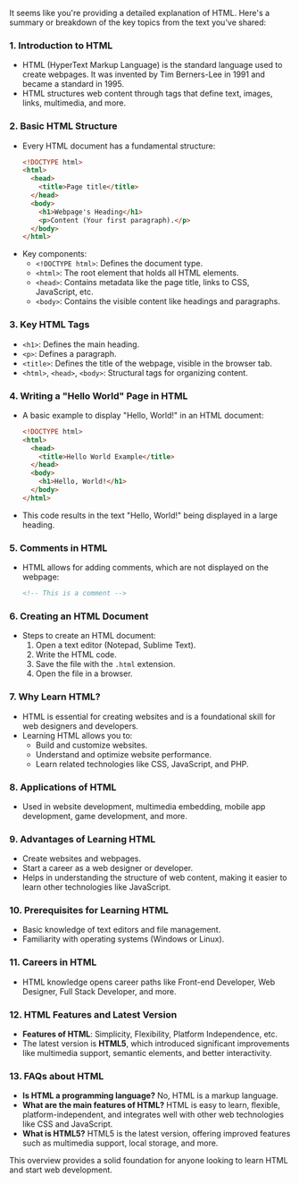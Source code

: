 It seems like you're providing a detailed explanation of HTML. Here's a summary or breakdown of the key topics from the text you've shared:

### 1. **Introduction to HTML**
   - HTML (HyperText Markup Language) is the standard language used to create webpages. It was invented by Tim Berners-Lee in 1991 and became a standard in 1995.
   - HTML structures web content through tags that define text, images, links, multimedia, and more.

### 2. **Basic HTML Structure**
   - Every HTML document has a fundamental structure:
     ```html
     <!DOCTYPE html>
     <html>
       <head>
         <title>Page title</title>
       </head>
       <body>
         <h1>Webpage's Heading</h1>
         <p>Content (Your first paragraph).</p>
       </body>
     </html>
     ```
   - Key components:
     - `<!DOCTYPE html>`: Defines the document type.
     - `<html>`: The root element that holds all HTML elements.
     - `<head>`: Contains metadata like the page title, links to CSS, JavaScript, etc.
     - `<body>`: Contains the visible content like headings and paragraphs.

### 3. **Key HTML Tags**
   - `<h1>`: Defines the main heading.
   - `<p>`: Defines a paragraph.
   - `<title>`: Defines the title of the webpage, visible in the browser tab.
   - `<html>`, `<head>`, `<body>`: Structural tags for organizing content.

### 4. **Writing a "Hello World" Page in HTML**
   - A basic example to display "Hello, World!" in an HTML document:
     ```html
     <!DOCTYPE html>
     <html>
       <head>
         <title>Hello World Example</title>
       </head>
       <body>
         <h1>Hello, World!</h1>
       </body>
     </html>
     ```
   - This code results in the text "Hello, World!" being displayed in a large heading.

### 5. **Comments in HTML**
   - HTML allows for adding comments, which are not displayed on the webpage:
     ```html
     <!-- This is a comment -->
     ```

### 6. **Creating an HTML Document**
   - Steps to create an HTML document:
     1. Open a text editor (Notepad, Sublime Text).
     2. Write the HTML code.
     3. Save the file with the `.html` extension.
     4. Open the file in a browser.

### 7. **Why Learn HTML?**
   - HTML is essential for creating websites and is a foundational skill for web designers and developers.
   - Learning HTML allows you to:
     - Build and customize websites.
     - Understand and optimize website performance.
     - Learn related technologies like CSS, JavaScript, and PHP.

### 8. **Applications of HTML**
   - Used in website development, multimedia embedding, mobile app development, game development, and more.

### 9. **Advantages of Learning HTML**
   - Create websites and webpages.
   - Start a career as a web designer or developer.
   - Helps in understanding the structure of web content, making it easier to learn other technologies like JavaScript.

### 10. **Prerequisites for Learning HTML**
   - Basic knowledge of text editors and file management.
   - Familiarity with operating systems (Windows or Linux).

### 11. **Careers in HTML**
   - HTML knowledge opens career paths like Front-end Developer, Web Designer, Full Stack Developer, and more.

### 12. **HTML Features and Latest Version**
   - **Features of HTML**: Simplicity, Flexibility, Platform Independence, etc.
   - The latest version is **HTML5**, which introduced significant improvements like multimedia support, semantic elements, and better interactivity.

### 13. **FAQs about HTML**
   - **Is HTML a programming language?** No, HTML is a markup language.
   - **What are the main features of HTML?** HTML is easy to learn, flexible, platform-independent, and integrates well with other web technologies like CSS and JavaScript.
   - **What is HTML5?** HTML5 is the latest version, offering improved features such as multimedia support, local storage, and more.

This overview provides a solid foundation for anyone looking to learn HTML and start web development.
